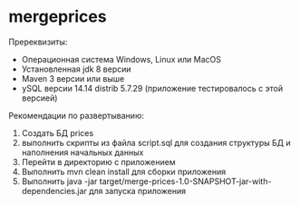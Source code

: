 # mergeprices

Пререквизиты:
 - Операционная система Windows, Linux или MacOS
 - Установленная jdk 8 версии
 - Maven 3 версии или выше
 - ySQL версии 14.14 distrib 5.7.29 (приложение тестировалось с этой версией)

Рекомендации по развертыванию:
1. Создать БД prices
2. выполнить скрипты из файла script.sql для создания структуры БД и наполнения начальных данных
3. Перейти в директорию с приложением
4. Выполнить mvn clean install для сборки приложения
5. Выполнить java -jar target/merge-prices-1.0-SNAPSHOT-jar-with-dependencies.jar для запуска приложения
